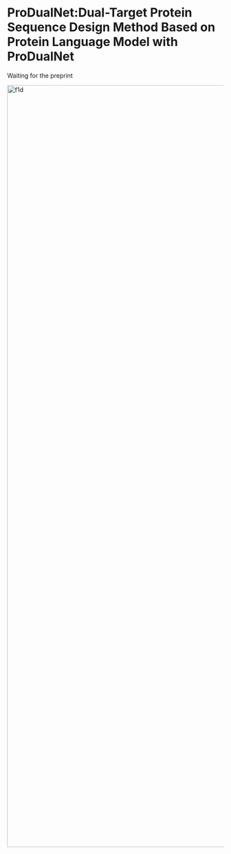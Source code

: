 # ProDualNet:Dual-Target Protein Sequence Design Method Based on Protein Language Model with ProDualNet

Waiting for the preprint 

<img width="1773" alt="f1d" src="https://github.com/user-attachments/assets/c74fca2a-3af3-430f-a866-24b0913beaf0" />

